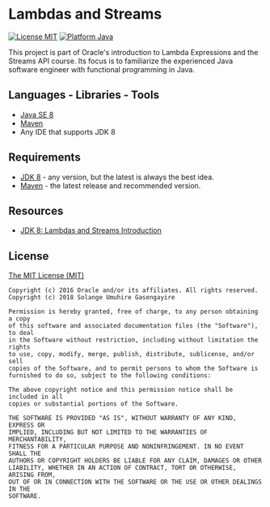 # Lambdas and Streams
 
[![License MIT](https://img.shields.io/badge/license-MIT%20License-green.svg)](https://github.com/SolangeUG/fundamentals/blob/master/LICENSE)
[![Platform Java](https://img.shields.io/badge/platform-Java-blue.svg)](https://docs.oracle.com/en/java/)

This project is part of Oracle's introduction to Lambda Expressions and the Streams API course.
Its focus is to familiarize the experienced Java software engineer with functional programming in Java.

## Languages - Libraries - Tools

- [Java SE 8](https://docs.oracle.com/javase/8/docs/)
- [Maven](https://maven.apache.org/what-is-maven.html)
- Any IDE that supports JDK 8

## Requirements

- [JDK 8](http://www.oracle.com/technetwork/java/javase/downloads/jdk8-downloads-2133151.html)  - any version, but the latest is always the best idea.
- [Maven](https://maven.apache.org/download.cgi) - the latest release and recommended version.


## Resources

- [JDK 8: Lambdas and Streams Introduction](https://apexapps.oracle.com/pls/apex/f?p=44785:149:412676491169::NO:RP,149:P149_EVENT_ID,P149_PREV_PAGE:5438,2)



## License

[The MIT License (MIT)](https://opensource.org/licenses/MIT)

````
Copyright (c) 2016 Oracle and/or its affiliates. All rights reserved.
Copyright (c) 2018 Solange Umuhire Gasengayire

Permission is hereby granted, free of charge, to any person obtaining a copy
of this software and associated documentation files (the "Software"), to deal
in the Software without restriction, including without limitation the rights
to use, copy, modify, merge, publish, distribute, sublicense, and/or sell
copies of the Software, and to permit persons to whom the Software is
furnished to do so, subject to the following conditions:

The above copyright notice and this permission notice shall be included in all
copies or substantial portions of the Software.

THE SOFTWARE IS PROVIDED "AS IS", WITHOUT WARRANTY OF ANY KIND, EXPRESS OR
IMPLIED, INCLUDING BUT NOT LIMITED TO THE WARRANTIES OF MERCHANTABILITY,
FITNESS FOR A PARTICULAR PURPOSE AND NONINFRINGEMENT. IN NO EVENT SHALL THE
AUTHORS OR COPYRIGHT HOLDERS BE LIABLE FOR ANY CLAIM, DAMAGES OR OTHER
LIABILITY, WHETHER IN AN ACTION OF CONTRACT, TORT OR OTHERWISE, ARISING FROM,
OUT OF OR IN CONNECTION WITH THE SOFTWARE OR THE USE OR OTHER DEALINGS IN THE
SOFTWARE.

````